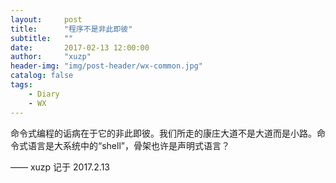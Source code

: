 ```yaml
---
layout:     post
title:      "程序不是非此即彼"
subtitle:   ""
date:       2017-02-13 12:00:00
author:     "xuzp"
header-img: "img/post-header/wx-common.jpg"
catalog: false
tags:
    - Diary
    - WX
---
```


命令式编程的诟病在于它的非此即彼。我们所走的康庄大道不是大道而是小路。命令式语言是大系统中的“shell”，骨架也许是声明式语言？

—— xuzp 记于 2017.2.13
